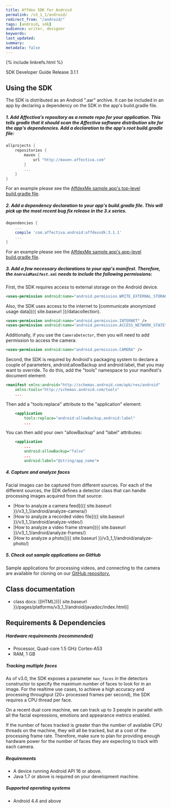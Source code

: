 ```yaml
---
title: Affdex SDK for Android
permalink: /v3_1_1/android/
redirect_from: "/android/"
tags: [android, sdk]
audience: writer, designer
keywords:
last_updated:
summary:
metadata: false
---
```


{% include linkrefs.html %}

SDK Developer Guide Release 3.1.1

## Using the SDK

The SDK is distributed as an Android ".aar" archive. It can be included in an app by declaring a dependency on the SDK in the app's build.gradle file.

##### 1. Add Affectiva's repository as a remote repo for your application.  This tells gradle that it should scan the Affectiva software distribution site for the app's dependencies.  Add a declaration to the app's root build.gradle file:
```groovy
allprojects {
    repositories {
        maven {
            url "http://maven.affectiva.com"
        }
        ...
    }
}
```
For an example please see the [AffdexMe sample app's top-level build.gradle file](https://github.com/Affectiva/affdexme-android/blob/master/build.gradle#L15-L19).

##### 2. Add a dependency declaration to your app's build.gradle file.  This will pick up the most recent bug fix release in the 3.x series.
```groovy
dependencies {
    ...
    compile 'com.affectiva.android:affdexsdk:3.1.1'
    ...
}
```
For an example please see the [AffdexMe sample app's app-level build.gradle file](https://github.com/Affectiva/affdexme-android/blob/master/app/build.gradle#L40).

##### 3. Add a few necessary declarations to your app's manifest. Therefore, the ```AndroidManifest.xml``` needs to include the following permissions:

First, the SDK requires access to external storage on the Android device.

```xml
<uses-permission android:name="android.permission.WRITE_EXTERNAL_STORAGE" />
```

Also, the SDK uses access to the internet to [communicate anonymized usage data]({{ site.baseurl }}/datacollection).

```xml
<uses-permission android:name="android.permission.INTERNET" />
<uses-permission android:name="android.permission.ACCESS_NETWORK_STATE" />
```

Additionally, if you use the `CameraDetector`, then you will need to add permission to access the camera:

```xml
<uses-permission android:name="android.permission.CAMERA" />
```

Second, the SDK is required by Android's packaging system to declare a couple of parameters, android:allowBackup and android:label, that you may want to override.  To do this, add the "tools" namespace to your manifest's document element:

```xml
<manifest xmlns:android="http://schemas.android.com/apk/res/android"
    xmlns:tools="http://schemas.android.com/tools"
    ...
```

Then add a "tools:replace" attribute to the "application" element:

```xml
    <application
        tools:replace="android:allowBackup,android:label"
        ...
```

You can then add your own "allowBackup" and "label" attributes:

```xml
    <application
        ...
        android:allowBackup="false"
        ...
        android:label="@string/app_name">
```

##### 4. Capture and analyze faces

Facial images can be captured from different sources. For each of the different sources, the SDK defines a detector class that can handle processing images acquired from that source:

* [How to analyze a camera feed]({{ site.baseurl }}/v3_1_1/android/analyze-camera/)
* [How to analyze a recorded video file]({{ site.baseurl }}/v3_1_1/android/analyze-video/)
* [How to analyze a video frame stream]({{ site.baseurl }}/v3_1_1/android/analyze-frames/)
* [How to analyze a photo]({{ site.baseurl }}/v3_1_1/android/analyze-photo/)

##### 5. Check out sample applications on GitHub
Sample applications for processing videos, and connecting to the camera are available for cloning on our [GitHub repository.](http://github.com/Affectiva/android-sdk-samples)

## Class documentation
* class docs: [[HTML]({{ site.baseurl }}/pages/platforms/v3_1_1/android/javadoc/index.html)]

## Requirements & Dependencies

##### Hardware requirements (recommended)

*	Processor, Quad-core 1.5 GHz Cortex-A53
*	RAM, 1 GB

##### Tracking multiple faces
As of v3.0, the SDK exposes a parameter `max_faces` in the detectors constructor to specify the maximum number of faces to look for in an image. For the realtime use cases, to achieve a high accuracy and processing throughput (20+ processed frames per second), the SDK requires a CPU thread per face.

On a recent dual core machine, we can track up to 3 people in parallel with all the facial expressions, emotions and appearance metrics enabled.

If the number of faces tracked is greater than the number of available CPU threads on the machine, they will all be tracked, but at a cost of the processing frame rate. Therefore, make sure to plan for providing enough hardware power for the number of faces they are expecting to track with each camera.

##### Requirements

* A device running Android API 16 or above.
* Java 1.7 or above is required on your development machine.

##### Supported operating systems

*	Android 4.4 and above
